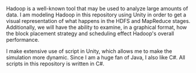 Hadoop is a well-known tool that may be used to analyze large amounts of data. I am modeling Hadoop in this repository using Unity in order to get a visual representation of what happens in the HDFS and MapReduce stages. Additionally, we will have the ability to examine, in a graphical format, how the block placement strategy and scheduling effect Hadoop's overall performance.

I make extensive use of script in Unity, which allows me to make the simulation more dynamic. Since I am a huge fan of Java, I also like C#. All scripts in this repository is written in C#.